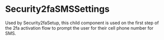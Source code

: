# Security2faSMSSettings

Used by Security2faSetup, this child component is used on the first step of the
2fa activation flow to prompt the user for their cell phone number for SMS.
